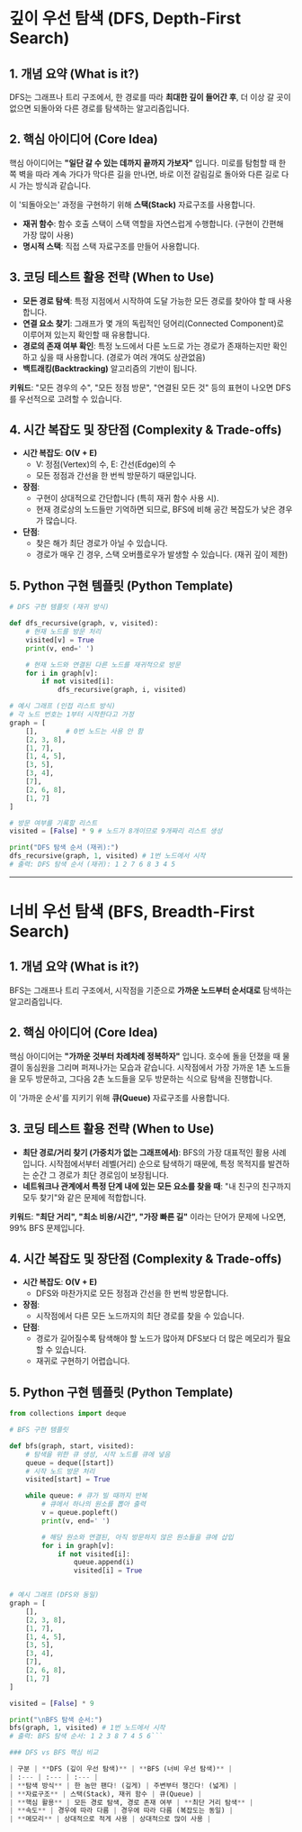 # 깊이 우선 탐색 (DFS, Depth-First Search)

## 1. 개념 요약 (What is it?)

DFS는 그래프나 트리 구조에서, 한 경로를 따라 **최대한 깊이 들어간 후**, 더 이상 갈 곳이 없으면 되돌아와 다른 경로를 탐색하는 알고리즘입니다.

## 2. 핵심 아이디어 (Core Idea)

핵심 아이디어는 **"일단 갈 수 있는 데까지 끝까지 가보자"** 입니다. 미로를 탐험할 때 한쪽 벽을 따라 계속 가다가 막다른 길을 만나면, 바로 이전 갈림길로 돌아와 다른 길로 다시 가는 방식과 같습니다.

이 '되돌아오는' 과정을 구현하기 위해 **스택(Stack)** 자료구조를 사용합니다.
*   **재귀 함수**: 함수 호출 스택이 스택 역할을 자연스럽게 수행합니다. (구현이 간편해 가장 많이 사용)
*   **명시적 스택**: 직접 스택 자료구조를 만들어 사용합니다.

## 3. 코딩 테스트 활용 전략 (When to Use)

*   **모든 경로 탐색**: 특정 지점에서 시작하여 도달 가능한 모든 경로를 찾아야 할 때 사용합니다.
*   **연결 요소 찾기**: 그래프가 몇 개의 독립적인 덩어리(Connected Component)로 이루어져 있는지 확인할 때 유용합니다.
*   **경로의 존재 여부 확인**: 특정 노드에서 다른 노드로 가는 경로가 존재하는지만 확인하고 싶을 때 사용합니다. (경로가 여러 개여도 상관없음)
*   **백트래킹(Backtracking)** 알고리즘의 기반이 됩니다.

**키워드**: "모든 경우의 수", "모든 정점 방문", "연결된 모든 것" 등의 표현이 나오면 DFS를 우선적으로 고려할 수 있습니다.

## 4. 시간 복잡도 및 장단점 (Complexity & Trade-offs)

*   **시간 복잡도**: **O(V + E)**
    *   V: 정점(Vertex)의 수, E: 간선(Edge)의 수
    *   모든 정점과 간선을 한 번씩 방문하기 때문입니다.
*   **장점**:
    *   구현이 상대적으로 간단합니다 (특히 재귀 함수 사용 시).
    *   현재 경로상의 노드들만 기억하면 되므로, BFS에 비해 공간 복잡도가 낮은 경우가 많습니다.
*   **단점**:
    *   찾은 해가 최단 경로가 아닐 수 있습니다.
    *   경로가 매우 긴 경우, 스택 오버플로우가 발생할 수 있습니다. (재귀 깊이 제한)

## 5. Python 구현 템플릿 (Python Template)

```python
# DFS 구현 템플릿 (재귀 방식)

def dfs_recursive(graph, v, visited):
    # 현재 노드를 방문 처리
    visited[v] = True
    print(v, end=' ')

    # 현재 노드와 연결된 다른 노드를 재귀적으로 방문
    for i in graph[v]:
        if not visited[i]:
            dfs_recursive(graph, i, visited)

# 예시 그래프 (인접 리스트 방식)
# 각 노드 번호는 1부터 시작한다고 가정
graph = [
    [],       # 0번 노드는 사용 안 함
    [2, 3, 8],
    [1, 7],
    [1, 4, 5],
    [3, 5],
    [3, 4],
    [7],
    [2, 6, 8],
    [1, 7]
]

# 방문 여부를 기록할 리스트
visited = [False] * 9 # 노드가 8개이므로 9개짜리 리스트 생성

print("DFS 탐색 순서 (재귀):")
dfs_recursive(graph, 1, visited) # 1번 노드에서 시작
# 출력: DFS 탐색 순서 (재귀): 1 2 7 6 8 3 4 5
```

---

# 너비 우선 탐색 (BFS, Breadth-First Search)

## 1. 개념 요약 (What is it?)

BFS는 그래프나 트리 구조에서, 시작점을 기준으로 **가까운 노드부터 순서대로** 탐색하는 알고리즘입니다.

## 2. 핵심 아이디어 (Core Idea)

핵심 아이디어는 **"가까운 것부터 차례차례 정복하자"** 입니다. 호수에 돌을 던졌을 때 물결이 동심원을 그리며 퍼져나가는 모습과 같습니다. 시작점에서 가장 가까운 1촌 노드들을 모두 방문하고, 그다음 2촌 노드들을 모두 방문하는 식으로 탐색을 진행합니다.

이 '가까운 순서'를 지키기 위해 **큐(Queue)** 자료구조를 사용합니다.

## 3. 코딩 테스트 활용 전략 (When to Use)

*   **최단 경로/거리 찾기 (가중치가 없는 그래프에서)**: BFS의 가장 대표적인 활용 사례입니다. 시작점에서부터 레벨(거리) 순으로 탐색하기 때문에, 특정 목적지를 발견하는 순간 그 경로가 최단 경로임이 보장됩니다.
*   **네트워크나 관계에서 특정 단계 내에 있는 모든 요소를 찾을 때**: "내 친구의 친구까지 모두 찾기"와 같은 문제에 적합합니다.

**키워드**: **"최단 거리", "최소 비용/시간", "가장 빠른 길"** 이라는 단어가 문제에 나오면, 99% BFS 문제입니다.

## 4. 시간 복잡도 및 장단점 (Complexity & Trade-offs)

*   **시간 복잡도**: **O(V + E)**
    *   DFS와 마찬가지로 모든 정점과 간선을 한 번씩 방문합니다.
*   **장점**:
    *   시작점에서 다른 모든 노드까지의 최단 경로를 찾을 수 있습니다.
*   **단점**:
    *   경로가 길어질수록 탐색해야 할 노드가 많아져 DFS보다 더 많은 메모리가 필요할 수 있습니다.
    *   재귀로 구현하기 어렵습니다.

## 5. Python 구현 템플릿 (Python Template)

```python
from collections import deque

# BFS 구현 템플릿

def bfs(graph, start, visited):
    # 탐색을 위한 큐 생성, 시작 노드를 큐에 넣음
    queue = deque([start])
    # 시작 노드 방문 처리
    visited[start] = True

    while queue: # 큐가 빌 때까지 반복
        # 큐에서 하나의 원소를 뽑아 출력
        v = queue.popleft()
        print(v, end=' ')

        # 해당 원소와 연결된, 아직 방문하지 않은 원소들을 큐에 삽입
        for i in graph[v]:
            if not visited[i]:
                queue.append(i)
                visited[i] = True


# 예시 그래프 (DFS와 동일)
graph = [
    [],
    [2, 3, 8],
    [1, 7],
    [1, 4, 5],
    [3, 5],
    [3, 4],
    [7],
    [2, 6, 8],
    [1, 7]
]

visited = [False] * 9

print("\nBFS 탐색 순서:")
bfs(graph, 1, visited) # 1번 노드에서 시작
# 출력: BFS 탐색 순서: 1 2 3 8 7 4 5 6```

### DFS vs BFS 핵심 비교

| 구분 | **DFS (깊이 우선 탐색)** | **BFS (너비 우선 탐색)** |
| :--- | :--- | :--- |
| **탐색 방식** | 한 놈만 팬다! (깊게) | 주변부터 챙긴다! (넓게) |
| **자료구조** | 스택(Stack), 재귀 함수 | 큐(Queue) |
| **핵심 활용** | 모든 경로 탐색, 경로 존재 여부 | **최단 거리 탐색** |
| **속도** | 경우에 따라 다름 | 경우에 따라 다름 (복잡도는 동일) |
| **메모리** | 상대적으로 적게 사용 | 상대적으로 많이 사용 |